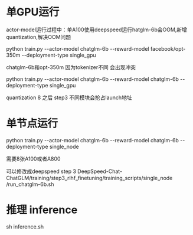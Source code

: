 
# 单GPU运行

actor-model运行过程中：单A100使用deepspeed运行hatglm-6b会OOM,新增quantization,解决OOM问题

python train.py --actor-model chatglm-6b  --reward-model facebook/opt-350m --deployment-type single_gpu

chatglm-6b和opt-350m 因为tokenizer不同 会出现冲突

python train.py --actor-model chatglm-6b  --reward-model chatglm-6b --deployment-type single_gpu

quantization 8 之后 step3 不同模块会抢占launch地址

# 单节点运行

python train.py --actor-model chatglm-6b  --reward-model chatglm-6b --deployment-type single_node

需要8张A100或者A800

可以修改成deepspeed step 3
DeepSpeed-Chat-ChatGLM/training/step3_rlhf_finetuning/training_scripts/single_node
/run_chatglm-6b.sh  


# 推理 inference

sh inference.sh
